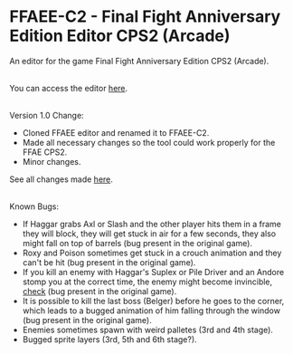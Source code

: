 # FFAEE-C2 - Final Fight Anniversary Edition Editor CPS2 (Arcade)
An editor for the game Final Fight Anniversary Edition CPS2 (Arcade).
<br/><br/>

You can access the editor [here](https://gamehackfan.github.io/ffaee-c2/).
<br/><br/>

Version 1.0 Change:
- Cloned FFAEE editor and renamed it to FFAEE-C2.
- Made all necessary changes so the tool could work properly for the FFAE CPS2.
- Minor changes.

See all changes made [here](https://github.com/GameHackFan/ffaee-c2/blob/main/changelog).
<br/><br/>

Known Bugs:
- If Haggar grabs Axl or Slash and the other player hits them in a frame they will block, they will get stuck in air for a few seconds, they also might fall on top of barrels (bug present in the original game).
- Roxy and Poison sometimes get stuck in a crouch animation and they can't be hit (bug present in the original game).
- If you kill an enemy with Haggar's Suplex or Pile Driver and an Andore stomp you at the correct time, the enemy might become invincible, [check](https://www.youtube.com/watch?v=y1_6129sQOU) (bug present in the original game).
- It is possible to kill the last boss (Belger) before he goes to the corner, which leads to a bugged animation of him falling through the window (bug present in the original game).
- Enemies sometimes spawn with weird palletes (3rd and 4th stage).
- Bugged sprite layers (3rd, 5th and 6th stage?).
<br/><br/>
